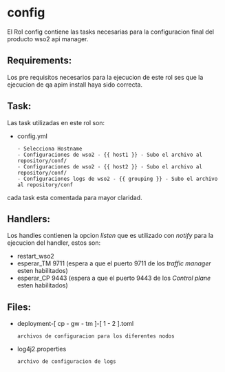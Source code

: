 # config 

El Rol config contiene las tasks necesarias para la configuracion final del producto wso2 api manager.  


Requirements:
------------
Los pre requisitos necesarios para la ejecucion de este rol ses que la ejecucion de qa apim install haya sido correcta.


Task:
--------------
Las task utilizadas en este rol son:

- config.yml

      - Selecciona Hostname
      - Configuraciones de wso2 - {{ host1 }} - Subo el archivo al repository/conf/
      - Configuraciones de wso2 - {{ host2 }} - Subo el archivo al repository/conf/
      - Configuraciones logs de wso2 - {{ grouping }} - Subo el archivo al repository/conf

      
cada task esta comentada para mayor claridad.


Handlers:
--------------
Los handles contienen la opcion *listen* que es utilizado con *notify* para la ejecucion del handler, estos son:

- restart_wso2
- esperar_TM 9711 (espera a que el puerto 9711 de los *traffic manager* esten habilitados)
- esperar_CP 9443 (espera a que el puerto 9443 de los *Control plane* esten habilitados)

Files:
--------------

- deployment-[ cp - gw - tm ]-[ 1 - 2 ].toml 

      archivos de configuracion para los diferentes nodos 
      
- log4j2.properties

      archivo de configuracion de logs 

<!-- 
Role Name
=========

A brief description of the role goes here.

Requirements
------------

Any pre-requisites that may not be covered by Ansible itself or the role should be mentioned here. For instance, if the role uses the EC2 module, it may be a good idea to mention in this section that the boto package is required.

Role Variables
--------------

A description of the settable variables for this role should go here, including any variables that are in defaults/main.yml, vars/main.yml, and any variables that can/should be set via parameters to the role. Any variables that are read from other roles and/or the global scope (ie. hostvars, group vars, etc.) should be mentioned here as well.

Dependencies
------------

A list of other roles hosted on Galaxy should go here, plus any details in regards to parameters that may need to be set for other roles, or variables that are used from other roles.

Example Playbook
----------------

Including an example of how to use your role (for instance, with variables passed in as parameters) is always nice for users too:

    - hosts: servers
      roles:
         - { role: username.rolename, x: 42 }

License
-------

BSD

Author Information
------------------

An optional section for the role authors to include contact information, or a website (HTML is not allowed).
-->